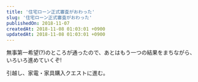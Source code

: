 ```yaml
---
title: '住宅ローン正式審査がおわった'
slug: '住宅ローン正式審査がおわった'
publishedOn: 2018-11-07
createdAt: 2018-11-08 01:03:01 +0900
updatedAt: 2018-11-08 01:03:01 +0900
---
```

無事第一希望(?)のところが通ったので、あとはもう一つの結果をまちながら、いろいろ進めていくぞ!

引越し、家電・家具購入クエストに進む。

